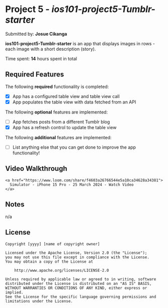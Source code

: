 # Project 5 - *ios101-project5-Tumblr-starter*

Submitted by: **Josue Cikanga**

**ios101-project5-Tumblr-starter** is an app that displays images in rows - each image with a short description (story).

Time spent: **14** hours spent in total

## Required Features

The following **required** functionality is completed:

- [X] App has a configured table view and table view call
- [X] App populates the table view with data fetched from an API

The following **optional** features are implemented:

- [ ] App fetches posts from a different Tumblr blog
- [X] App has a refresh control to update the table view

The following **additional** features are implemented:

- [ ] List anything else that you can get done to improve the app functionality!

## Video Walkthrough

    <a href="https://www.loom.com/share/f4603a26766544e5a10ca34628a34381">
      Simulator - iPhone 15 Pro - 25 March 2024 - Watch Video
    </a>
    
## Notes

n/a

## License

    Copyright [yyyy] [name of copyright owner]

    Licensed under the Apache License, Version 2.0 (the "License");
    you may not use this file except in compliance with the License.
    You may obtain a copy of the License at

        http://www.apache.org/licenses/LICENSE-2.0

    Unless required by applicable law or agreed to in writing, software
    distributed under the License is distributed on an "AS IS" BASIS,
    WITHOUT WARRANTIES OR CONDITIONS OF ANY KIND, either express or implied.
    See the License for the specific language governing permissions and
    limitations under the License.
